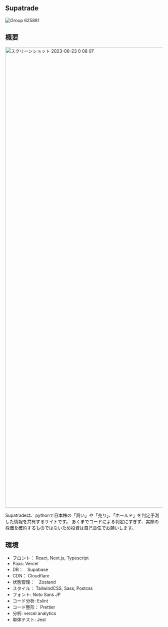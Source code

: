 ## Supatrade
![Group 625881](https://github.com/kuroro-31/Supatrade/assets/34049491/ce2d4f41-682e-47f8-bf58-cefb8fc95c11)

## 概要
<img width="1470" alt="スクリーンショット 2023-06-23 0 08 07" src="https://github.com/kuroro-31/Supatrade/assets/34049491/1c76ec9e-6c8f-4c23-815d-71066e1aa160">

Supatradeは、pythonで日本株の「買い」や「売り」、「ホールド」を判定予測した情報を共有するサイトです。
あくまでコードによる判定にすぎず、実際の株価を確約するものではないため投資は自己責任でお願いします。

## 環境
- フロント： 
React, Next.js, Typescript
- Paas: Vercel
- DB：　Supabase
- CDN： Cloudflare
- 状態管理：　Zostand
- スタイル： TailwindCSS, Sass, Postcss
- フォント: Noto Sans JP
- コード分析: Eslint
- コード整形： Prettier
- 分析: vercel analytics
- 単体テスト: Jest


